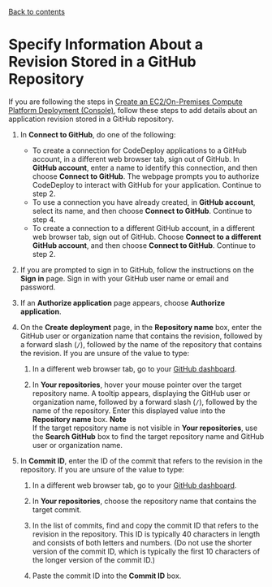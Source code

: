 [Back to contents](index.md)

# Specify Information About a Revision Stored in a GitHub Repository<a name="deployments-create-console-github"></a>

If you are following the steps in [Create an EC2/On\-Premises Compute Platform Deployment \(Console\)](deployments-create-console.md), follow these steps to add details about an application revision stored in a GitHub repository\.

1. In **Connect to GitHub**, do one of the following:
   + To create a connection for CodeDeploy applications to a GitHub account, in a different web browser tab, sign out of GitHub\. In **GitHub account**, enter a name to identify this connection, and then choose **Connect to GitHub**\. The webpage prompts you to authorize CodeDeploy to interact with GitHub for your application\. Continue to step 2\.
   + To use a connection you have already created, in **GitHub account**, select its name, and then choose **Connect to GitHub**\. Continue to step 4\.
   + To create a connection to a different GitHub account, in a different web browser tab, sign out of GitHub\. Choose **Connect to a different GitHub account**, and then choose **Connect to GitHub**\. Continue to step 2\.

1. If you are prompted to sign in to GitHub, follow the instructions on the **Sign in** page\. Sign in with your GitHub user name or email and password\.

1. If an **Authorize application** page appears, choose **Authorize application**\. 

1. On the **Create deployment** page, in the **Repository name** box, enter the GitHub user or organization name that contains the revision, followed by a forward slash \(`/`\), followed by the name of the repository that contains the revision\. If you are unsure of the value to type:

   1. In a different web browser tab, go to your [GitHub dashboard](https://github.com/dashboard)\.

   1. In **Your repositories**, hover your mouse pointer over the target repository name\. A tooltip appears, displaying the GitHub user or organization name, followed by a forward slash \(`/`\), followed by the name of the repository\. Enter this displayed value into the **Repository name** box\.
**Note**  
If the target repository name is not visible in **Your repositories**, use the **Search GitHub** box to find the target repository name and GitHub user or organization name\.

1. In **Commit ID**, enter the ID of the commit that refers to the revision in the repository\. If you are unsure of the value to type:

   1. In a different web browser tab, go to your [GitHub dashboard](https://github.com/dashboard)\.

   1. In **Your repositories**, choose the repository name that contains the target commit\.

   1. In the list of commits, find and copy the commit ID that refers to the revision in the repository\. This ID is typically 40 characters in length and consists of both letters and numbers\. \(Do not use the shorter version of the commit ID, which is typically the first 10 characters of the longer version of the commit ID\.\)

   1. Paste the commit ID into the **Commit ID** box\.